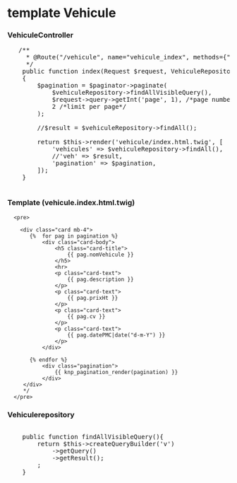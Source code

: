 # template Vehicule

### VehiculeController
<pre>
   /**
     * @Route("/vehicule", name="vehicule_index", methods={"GET"})
     */
    public function index(Request $request, VehiculeRepository $vehiculeRepository, PaginatorInterface $paginator): Response
    {
        $pagination = $paginator->paginate(
            $vehiculeRepository->findAllVisibleQuery(),
            $request->query->getInt('page', 1), /*page number*/
            2 /*limit per page*/
        );

        //$result = $vehiculeRepository->findAll();

        return $this->render('vehicule/index.html.twig', [
            'vehicules' => $vehiculeRepository->findAll(),
            //'veh' => $result,
            'pagination' => $pagination,
        ]);
    }

</pre>

### Template (vehicule.index.html.twig)
      <pre>
  
        <div class="card mb-4">
           {%  for pag in pagination %}
               <div class="card-body">
                   <h5 class="card-title">
                       {{ pag.nomVehicule }}
                   </h5>
                   <hr>
                   <p class="card-text">
                       {{ pag.description }}
                   </p>
                   <p class="card-text">
                       {{ pag.prixHt }}
                   </p>
                   <p class="card-text">
                       {{ pag.cv }}
                   </p>
                   <p class="card-text">
                       {{ pag.datePMC|date("d-m-Y") }}
                   </p>
               </div>

           {% endfor %}
               <div class="pagination">
                   {{ knp_pagination_render(pagination) }}
               </div>
         </div>
         */
      </pre>

###  Vehiculerepository

<pre>

    public function findAllVisibleQuery(){
        return $this->createQueryBuilder('v')
            ->getQuery()
            ->getResult();
        ;
    }

</pre>
